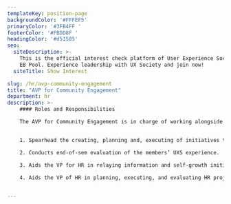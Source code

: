 ```yaml
---
templateKey: position-page
backgroundColor: '#FFFEF5'
primaryColor: '#3FB4FF '
footerColor: '#FBDD8F '
headingColor: '#d51585'
seo:
  siteDescription: >-
    This is the official interest check platform of User Experience Society for
    EB Pool. Experience leadership with UX Society and join now!
  siteTitle: Show Interest

slug: /hr/avp-community-engagement
title: "AVP for Community Engagement"
department: hr
description: >-
    #### Roles and Responsibilities

    The AVP for Community Engagement is in charge of working alongside the VP of Human Resources in engaging with the members of the organization. They should execute the following tasks:


    1. Spearhead the creating, planning and, executing of initiatives that would provide academic support and talent formation for members such as soft skills workshops and bonding activities.

    2. Conducts end-of-sem evaluation of the members’ UXS experience.

    3. Aids the VP for HR in relaying information and self-growth initiatives through group posts and message blasts.
    
    4. Aids the VP of HR in planning, executing, and evaluating HR projects and initiatives.


---
```


